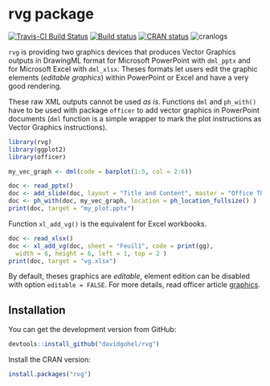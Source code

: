 rvg package
================

[![Travis-CI Build
Status](https://travis-ci.org/davidgohel/rvg.svg?branch=master)](https://travis-ci.org/davidgohel/rvg)
[![Build
status](https://ci.appveyor.com/api/projects/status/github/davidgohel/rvg?branch=master)](https://ci.appveyor.com/project/davidgohel/rvg/branch/master)
[![CRAN
status](https://www.r-pkg.org/badges/version/rvg)](https://cran.r-project.org/package=rvg)
![cranlogs](https://cranlogs.r-pkg.org/badges/rvg)

`rvg` is providing two graphics devices that produces Vector Graphics
outputs in DrawingML format for Microsoft PowerPoint with `dml_pptx` and
for Microsoft Excel with `dml_xlsx`. Theses formats let users edit the
graphic elements (*editable graphics*) within PowerPoint or Excel and
have a very good rendering.

These raw XML outputs cannot be used *as is*. Functions `dml` and
`ph_with()` have to be used with package `officer` to add vector
graphics in PowerPoint documents (`dml` function is a simple wrapper to
mark the plot instructions as Vector Graphics instructions).

``` r
library(rvg)
library(ggplot2)
library(officer)

my_vec_graph <- dml(code = barplot(1:5, col = 2:6))

doc <- read_pptx()
doc <- add_slide(doc, layout = "Title and Content", master = "Office Theme")
doc <- ph_with(doc, my_vec_graph, location = ph_location_fullsize() )
print(doc, target = "my_plot.pptx")
```

Function `xl_add_vg()` is the equivalent for Excel workbooks.

``` r
doc <- read_xlsx()
doc <- xl_add_vg(doc, sheet = "Feuil1", code = print(gg), 
  width = 6, height = 6, left = 1, top = 2 )
print(doc, target = "vg.xlsx")
```

By default, theses graphics are *editable*, element edition can be
disabled with option `editable = FALSE`. For more details, read officer
article
[graphics](https://davidgohel.github.io/officer/articles/offcran/graphics.html).

## Installation

You can get the development version from GitHub:

``` r
devtools::install_github("davidgohel/rvg")
```

Install the CRAN version:

``` r
install.packages("rvg")
```
